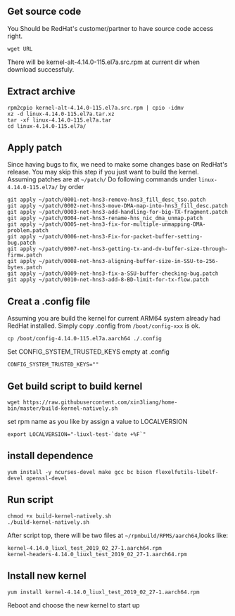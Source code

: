 ## Get source code
You Should be RedHat's customer/partner to have source code access right.
```shell-session
wget URL
```
There will be kernel-alt-4.14.0-115.el7a.src.rpm at current dir when download successfuly.

##  Extract archive
```shell-session
rpm2cpio kernel-alt-4.14.0-115.el7a.src.rpm | cpio -idmv
xz -d linux-4.14.0-115.el7a.tar.xz
tar -xf linux-4.14.0-115.el7a.tar
cd linux-4.14.0-115.el7a/
```

## Apply patch
Since having bugs to fix, we need to make some changes base on RedHat's release.  You may skip this step if you just want to build the kernel.
Assuming patches are at `~/patch/`
Do following commands under `linux-4.14.0-115.el7a/` by order
```shell-session
git apply ~/patch/0001-net-hns3-remove-hns3_fill_desc_tso.patch
git apply ~/patch/0002-net-hns3-move-DMA-map-into-hns3_fill_desc.patch
git apply ~/patch/0003-net-hns3-add-handling-for-big-TX-fragment.patch
git apply ~/patch/0004-net-hns3-rename-hns_nic_dma_unmap.patch
git apply ~/patch/0005-net-hns3-fix-for-multiple-unmapping-DMA-problem.patch
git apply ~/patch/0006-net-hns3-Fix-for-packet-buffer-setting-bug.patch
git apply ~/patch/0007-net-hns3-getting-tx-and-dv-buffer-size-through-firmw.patch
git apply ~/patch/0008-net-hns3-aligning-buffer-size-in-SSU-to-256-bytes.patch
git apply ~/patch/0009-net-hns3-fix-a-SSU-buffer-checking-bug.patch
git apply ~/patch/0010-net-hns3-add-8-BD-limit-for-tx-flow.patch
```

## Creat a .config file
Assuming you are build the kernel for current ARM64 system already had RedHat installed. Simply copy .config from `/boot/config-xxx` is ok.
```shell-session
cp /boot/config-4.14.0-115.el7a.aarch64 ./.config
```
Set CONFIG_SYSTEM_TRUSTED_KEYS empty at .config
```config
CONFIG_SYSTEM_TRUSTED_KEYS=""
```

## Get build script to build kernel
```
wget https://raw.githubusercontent.com/xin3liang/home-bin/master/build-kernel-natively.sh
```
set rpm name as you like by assign a value to LOCALVERSION
```
export LOCALVERSION="-liuxl-test-`date +%F`"
```
## install dependence
```
yum install -y ncurses-devel make gcc bc bison flexelfutils-libelf-devel openssl-devel
```

## Run script
```shell-session
chmod +x build-kernel-natively.sh
./build-kernel-natively.sh
```
After script top, there will be two files at `~/rpmbuild/RPMS/aarch64`,looks like:
```shell-session
kernel-4.14.0_liuxl_test_2019_02_27-1.aarch64.rpm
kernel-headers-4.14.0_liuxl_test_2019_02_27-1.aarch64.rpm
```

## Install new kernel
```shell-session
yum install kernel-4.14.0_liuxl_test_2019_02_27-1.aarch64.rpm
```
Reboot and choose the new kernel to start up 